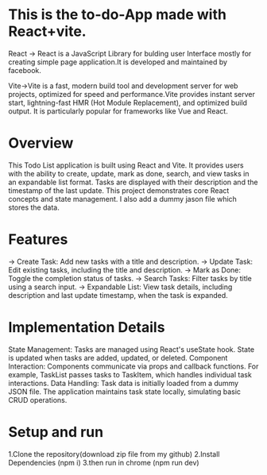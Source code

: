 # This is the to-do-App made with React+vite.
React -> React is a JavaScript Library for bulding user Interface mostly for creating simple page application.It is developed and maintained by facebook.

Vite->Vite is a fast, modern build tool and development server for web projects, optimized for speed and performance.Vite provides instant server start, lightning-fast HMR (Hot Module Replacement), and optimized build output. It is particularly popular for frameworks like Vue and React.

# Overview
This Todo List application is built using React and Vite. It provides users with the ability to create, update, mark as done, search, and view tasks in an expandable list format. Tasks are displayed with their description and the timestamp of the last update. This project demonstrates core React concepts and state management. I also add a dummy jason file which stores the data.


#  Features
-> Create Task: Add new tasks with a title and description.
-> Update Task: Edit existing tasks, including the title and description.
-> Mark as Done: Toggle the completion status of tasks.
-> Search Tasks: Filter tasks by title using a search input.
-> Expandable List: View task details, including description and last update timestamp, when the task is   expanded.

# Implementation Details
State Management: Tasks are managed using React's useState hook. State is updated when tasks are added, updated, or deleted.
Component Interaction: Components communicate via props and callback functions. For example, TaskList passes tasks to TaskItem, which handles individual task interactions.
Data Handling: Task data is initially loaded from a dummy JSON file. The application maintains task state locally, simulating basic CRUD operations.

# Setup and run 
1.Clone the repository(download zip file from my github)
2.Install Dependencies (npm i)
3.then run in chrome (npm run dev)
